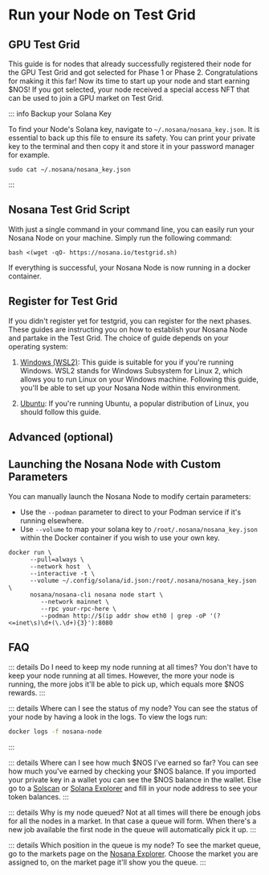 # Run your Node on Test Grid
## GPU Test Grid
This guide is for nodes that already successfully registered their node for the GPU Test Grid and got selected for Phase 1 or Phase 2. Congratulations for making it this far! Now its time to start up your node and start earning $NOS! If you got selected, your node received a special access NFT that can be used to join a GPU market on Test Grid.

::: info Backup your Solana Key

To find your Node's Solana key, navigate to `~/.nosana/nosana_key.json`. It is essential to back up this file to ensure its safety.
You can print your private key to the terminal and then copy it and store it in your password manager for example.
```shell
sudo cat ~/.nosana/nosana_key.json
```
:::

## Nosana Test Grid Script

With just a single command in your command line, you can easily run your Nosana Node on your machine. Simply run the following command:

```shell
bash <(wget -qO- https://nosana.io/testgrid.sh)
```
If everything is successful, your Nosana Node is now running in a docker container.

## Register for Test Grid

If you didn't register yet for testgrid, you can register for the next phases. These guides are instructing you on how to establish your Nosana Node and partake in the Test Grid. The choice of guide depends on your operating system:

1. [Windows (WSL2)](/nodes/testgrid-windows): This guide is suitable for you if you're running Windows. WSL2 stands for Windows Subsystem for Linux 2, which allows you to run Linux on your Windows machine. Following this guide, you'll be able to set up your Nosana Node within this environment.

2. [Ubuntu](/nodes/testgrid-ubuntu): If you're running Ubuntu, a popular distribution of Linux, you should follow this guide.


## Advanced (optional)
## Launching the Nosana Node with Custom Parameters

You can manually launch the Nosana Node to modify certain parameters:
* Use the `--podman` parameter to direct to your Podman service if it's running elsewhere.
* Use `--volume` to map your solana key to `/root/.nosana/nosana_key.json` within the Docker container if you wish to use your own key.

```shell
docker run \
      --pull=always \
      --network host  \
      --interactive -t \
      --volume ~/.config/solana/id.json:/root/.nosana/nosana_key.json \
      nosana/nosana-cli nosana node start \
         --network mainnet \
         --rpc your-rpc-here \
         --podman http://$(ip addr show eth0 | grep -oP '(?<=inet\s)\d+(\.\d+){3}'):8080
```

## FAQ
::: details Do I need to keep my node running at all times?
You don't have to keep your node running at all times. However, the more your node is running, the more jobs it'll be able to pick up, which equals more $NOS rewards.
:::

::: details Where can I see the status of my node?
You can see the status of your node by having a look in the logs. To view the logs run: 
```bash
docker logs -f nosana-node
```
:::

::: details Where can I see how much $NOS I’ve earned so far?
You can see how much you've earned by checking your $NOS balance. If you imported your private key in a wallet you can see the $NOS balance in the wallet. Else go to a [Solscan](https://solscan.io/) or [Solana Explorer](https://explorer.solana.com/) and fill in your node address to see your token balances.
:::

::: details Why is my node queued?
Not at all times will there be enough jobs for all the nodes in a market. In that case a queue will form. When there's a new job available the first node in the queue will automatically pick it up.
:::

::: details Which position in the queue is my node?
To see the market queue, go to the markets page on the [Nosana Explorer](https://explorer.nosana.io/markets). Choose the market you are assigned to, on the market page it'll show you the queue.
:::